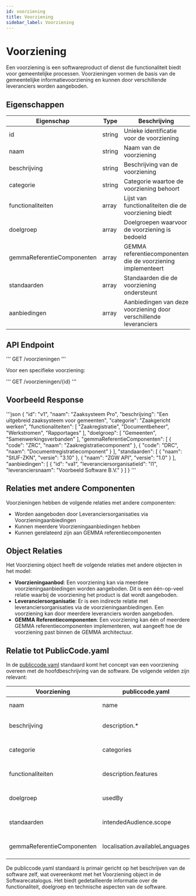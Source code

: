 ```yaml
---
id: voorziening
title: Voorziening
sidebar_label: Voorziening
---
```


# Voorziening

Een voorziening is een softwareproduct of dienst die functionaliteit biedt voor gemeentelijke processen. Voorzieningen vormen de basis van de gemeentelijke informatievoorziening en kunnen door verschillende leveranciers worden aangeboden.

## Eigenschappen

| Eigenschap | Type | Beschrijving |
|------------|------|-------------|
| id | string | Unieke identificatie voor de voorziening |
| naam | string | Naam van de voorziening |
| beschrijving | string | Beschrijving van de voorziening |
| categorie | string | Categorie waartoe de voorziening behoort |
| functionaliteiten | array | Lijst van functionaliteiten die de voorziening biedt |
| doelgroep | array | Doelgroepen waarvoor de voorziening is bedoeld |
| gemmaReferentieComponenten | array | GEMMA referentiecomponenten die de voorziening implementeert |
| standaarden | array | Standaarden die de voorziening ondersteunt |
| aanbiedingen | array | Aanbiedingen van deze voorziening door verschillende leveranciers |

## API Endpoint

'''
GET /voorzieningen
'''

Voor een specifieke voorziening:

'''
GET /voorzieningen/{id}
'''

## Voorbeeld Response

'''json
{
  "id": "v1",
  "naam": "Zaaksysteem Pro",
  "beschrijving": "Een uitgebreid zaaksysteem voor gemeenten",
  "categorie": "Zaakgericht werken",
  "functionaliteiten": [
    "Zaakregistratie",
    "Documentbeheer",
    "Werkstromen",
    "Rapportages"
  ],
  "doelgroep": [
    "Gemeenten",
    "Samenwerkingsverbanden"
  ],
  "gemmaReferentieComponenten": [
    {
      "code": "ZRC",
      "naam": "Zaakregistratiecomponent"
    },
    {
      "code": "DRC",
      "naam": "Documentregistratiecomponent"
    }
  ],
  "standaarden": [
    {
      "naam": "StUF-ZKN",
      "versie": "3.10"
    },
    {
      "naam": "ZGW API",
      "versie": "1.0"
    }
  ],
  "aanbiedingen": [
    {
      "id": "va1",
      "leveranciersorganisatieId": "l1",
      "leveranciersnaam": "Voorbeeld Software B.V."
    }
  ]
}
'''

## Relaties met andere Componenten

Voorzieningen hebben de volgende relaties met andere componenten:

- Worden aangeboden door Leveranciersorganisaties via Voorzieningaanbiedingen
- Kunnen meerdere Voorzieningaanbiedingen hebben
- Kunnen gerelateerd zijn aan GEMMA referentiecomponenten

## Object Relaties

Het Voorziening object heeft de volgende relaties met andere objecten in het model:

- **Voorzieningaanbod**: Een voorziening kan via meerdere voorzieningaanbiedingen worden aangeboden. Dit is een één-op-veel relatie waarbij de voorziening het product is dat wordt aangeboden.
- **Leveranciersorganisatie**: Er is een indirecte relatie met leveranciersorganisaties via de voorzieningaanbiedingen. Een voorziening kan door meerdere leveranciers worden aangeboden.
- **GEMMA Referentiecomponenten**: Een voorziening kan één of meerdere GEMMA referentiecomponenten implementeren, wat aangeeft hoe de voorziening past binnen de GEMMA architectuur.

## Relatie tot PublicCode.yaml

In de [publiccode.yaml](https://github.com/publiccodeyml/publiccode.yaml) standaard komt het concept van een voorziening overeen met de hoofdbeschrijving van de software. De volgende velden zijn relevant:

| Voorziening | publiccode.yaml | Beschrijving |
|-------------|-----------------|--------------|
| naam | name | Naam van de software |
| beschrijving | description.* | Beschrijving van de software in verschillende talen |
| categorie | categories | Categorieën waartoe de software behoort |
| functionaliteiten | description.features | Functionaliteiten die de software biedt |
| doelgroep | usedBy | Organisaties die de software gebruiken |
| standaarden | intendedAudience.scope | Beoogde gebruikers en toepassingsgebied |
| gemmaReferentieComponenten | localisation.availableLanguages | Ondersteunde talen en lokalisaties |

De publiccode.yaml standaard is primair gericht op het beschrijven van de software zelf, wat overeenkomt met het Voorziening object in de Softwarecatalogus. Het biedt gedetailleerde informatie over de functionaliteit, doelgroep en technische aspecten van de software. 